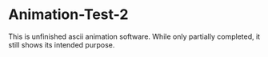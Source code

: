 # Animation-Test-2
This is unfinished ascii animation software. While only partially completed, it still shows its intended purpose.
